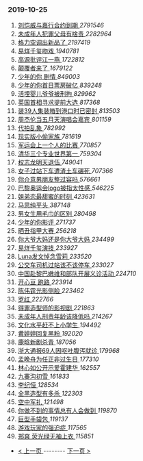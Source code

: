 ### 2019-10-25 
1. [ 刘恺威与嘉行合约到期 ](https://s.weibo.com/weibo?q=%23%E5%88%98%E6%81%BA%E5%A8%81%E4%B8%8E%E5%98%89%E8%A1%8C%E5%90%88%E7%BA%A6%E5%88%B0%E6%9C%9F%23&Refer=top) *2791546*
1. [ 未成年人犯罪父母有啥责 ](https://s.weibo.com/weibo?q=%23%E6%9C%AA%E6%88%90%E5%B9%B4%E4%BA%BA%E7%8A%AF%E7%BD%AA%E7%88%B6%E6%AF%8D%E6%9C%89%E5%95%A5%E8%B4%A3%23&Refer=top) *2282964*
1. [ 格力空调出新品了 ](https://s.weibo.com/weibo?q=%23%E6%A0%BC%E5%8A%9B%E7%A9%BA%E8%B0%83%E5%87%BA%E6%96%B0%E5%93%81%E4%BA%86%23&topic_ad=1&Refer=top) *2197419*
1. [ 易烊千玺吻戏 ](https://s.weibo.com/weibo?q=%23%E6%98%93%E7%83%8A%E5%8D%83%E7%8E%BA%E5%90%BB%E6%88%8F%23&Refer=top) *1940781*
1. [ 高源批评江一燕 ](https://s.weibo.com/weibo?q=%23%E9%AB%98%E6%BA%90%E6%89%B9%E8%AF%84%E6%B1%9F%E4%B8%80%E7%87%95%23&Refer=top) *1722812*
1. [ 颠覆者来了 ](https://s.weibo.com/weibo?q=%23%E9%A2%A0%E8%A6%86%E8%80%85%E6%9D%A5%E4%BA%86%23&topic_ad=1&Refer=top) *1679122*
1. [ 少年的你 剧情 ](https://s.weibo.com/weibo?q=%E5%B0%91%E5%B9%B4%E7%9A%84%E4%BD%A0%20%E5%89%A7%E6%83%85&Refer=top) *849003*
1. [ 少年的你首日票房破亿 ](https://s.weibo.com/weibo?q=%23%E5%B0%91%E5%B9%B4%E7%9A%84%E4%BD%A0%E9%A6%96%E6%97%A5%E7%A5%A8%E6%88%BF%E7%A0%B4%E4%BA%BF%23&Refer=top) *839248*
1. [ 活埋婴儿爷爷被刑拘 ](https://s.weibo.com/weibo?q=%23%E6%B4%BB%E5%9F%8B%E5%A9%B4%E5%84%BF%E7%88%B7%E7%88%B7%E8%A2%AB%E5%88%91%E6%8B%98%23&Refer=top) *829962*
1. [ 英国首相寻求提前大选 ](https://s.weibo.com/weibo?q=%E8%8B%B1%E5%9B%BD%E9%A6%96%E7%9B%B8%E5%AF%BB%E6%B1%82%E6%8F%90%E5%89%8D%E5%A4%A7%E9%80%89&Refer=top) *817368*
1. [ 装39人集装箱到港口时已密封 ](https://s.weibo.com/weibo?q=%23%E8%A3%8539%E4%BA%BA%E9%9B%86%E8%A3%85%E7%AE%B1%E5%88%B0%E6%B8%AF%E5%8F%A3%E6%97%B6%E5%B7%B2%E5%AF%86%E5%B0%81%23&Refer=top) *813503*
1. [ 周杰伦当五月天演唱会嘉宾 ](https://s.weibo.com/weibo?q=%23%E5%91%A8%E6%9D%B0%E4%BC%A6%E5%BD%93%E4%BA%94%E6%9C%88%E5%A4%A9%E6%BC%94%E5%94%B1%E4%BC%9A%E5%98%89%E5%AE%BE%23&Refer=top) *801159*
1. [ 代拍乱象 ](https://s.weibo.com/weibo?q=%23%E4%BB%A3%E6%8B%8D%E4%B9%B1%E8%B1%A1%23&Refer=top) *782992*
1. [ 现实版小偷家族 ](https://s.weibo.com/weibo?q=%E7%8E%B0%E5%AE%9E%E7%89%88%E5%B0%8F%E5%81%B7%E5%AE%B6%E6%97%8F&Refer=top) *781619*
1. [ 军运会上一个人的比赛 ](https://s.weibo.com/weibo?q=%23%E5%86%9B%E8%BF%90%E4%BC%9A%E4%B8%8A%E4%B8%80%E4%B8%AA%E4%BA%BA%E7%9A%84%E6%AF%94%E8%B5%9B%23&Refer=top) *770857*
1. [ 清华三个专业世界第一 ](https://s.weibo.com/weibo?q=%23%E6%B8%85%E5%8D%8E%E4%B8%89%E4%B8%AA%E4%B8%93%E4%B8%9A%E4%B8%96%E7%95%8C%E7%AC%AC%E4%B8%80%23&Refer=top) *759304*
1. [ 权志龙明天退伍 ](https://s.weibo.com/weibo?q=%23%E6%9D%83%E5%BF%97%E9%BE%99%E6%98%8E%E5%A4%A9%E9%80%80%E4%BC%8D%23&Refer=top) *749041*
1. [ 女子过站下车遭渣土车碾死 ](https://s.weibo.com/weibo?q=%23%E5%A5%B3%E5%AD%90%E8%BF%87%E7%AB%99%E4%B8%8B%E8%BD%A6%E9%81%AD%E6%B8%A3%E5%9C%9F%E8%BD%A6%E7%A2%BE%E6%AD%BB%23&Refer=top) *707366*
1. [ 你介意男朋友整过容吗 ](https://s.weibo.com/weibo?q=%23%E4%BD%A0%E4%BB%8B%E6%84%8F%E7%94%B7%E6%9C%8B%E5%8F%8B%E6%95%B4%E8%BF%87%E5%AE%B9%E5%90%97%23&Refer=top) *576661*
1. [ 巴黎奥运会logo被指太性感 ](https://s.weibo.com/weibo?q=%23%E5%B7%B4%E9%BB%8E%E5%A5%A5%E8%BF%90%E4%BC%9Alogo%E8%A2%AB%E6%8C%87%E5%A4%AA%E6%80%A7%E6%84%9F%23&Refer=top) *546225*
1. [ 姐弟恋最甜蜜的时刻 ](https://s.weibo.com/weibo?q=%23%E5%A7%90%E5%BC%9F%E6%81%8B%E6%9C%80%E7%94%9C%E8%9C%9C%E7%9A%84%E6%97%B6%E5%88%BB%23&Refer=top) *423631*
1. [ 马思纯平头 ](https://s.weibo.com/weibo?q=%23%E9%A9%AC%E6%80%9D%E7%BA%AF%E5%B9%B3%E5%A4%B4%23&Refer=top) *387148*
1. [ 男女生用毛巾的区别 ](https://s.weibo.com/weibo?q=%23%E7%94%B7%E5%A5%B3%E7%94%9F%E7%94%A8%E6%AF%9B%E5%B7%BE%E7%9A%84%E5%8C%BA%E5%88%AB%23&Refer=top) *280498*
1. [ 少年的你影评 ](https://s.weibo.com/weibo?q=%23%E5%B0%91%E5%B9%B4%E7%9A%84%E4%BD%A0%E5%BD%B1%E8%AF%84%23&Refer=top) *271737*
1. [ 晒丑指甲大赛 ](https://s.weibo.com/weibo?q=%23%E6%99%92%E4%B8%91%E6%8C%87%E7%94%B2%E5%A4%A7%E8%B5%9B%23&Refer=top) *256218*
1. [ 你大爷大妈还是你大爷大妈 ](https://s.weibo.com/weibo?q=%23%E4%BD%A0%E5%A4%A7%E7%88%B7%E5%A4%A7%E5%A6%88%E8%BF%98%E6%98%AF%E4%BD%A0%E5%A4%A7%E7%88%B7%E5%A4%A7%E5%A6%88%23&Refer=top) *234499*
1. [ 易烊千玺演技 ](https://s.weibo.com/weibo?q=%23%E6%98%93%E7%83%8A%E5%8D%83%E7%8E%BA%E6%BC%94%E6%8A%80%23&Refer=top) *233927*
1. [ Luna发文悼念雪莉 ](https://s.weibo.com/weibo?q=%23Luna%E5%8F%91%E6%96%87%E6%82%BC%E5%BF%B5%E9%9B%AA%E8%8E%89%23&Refer=top) *233520*
1. [ 公交车司机过站该不该停车 ](https://s.weibo.com/weibo?q=%23%E5%85%AC%E4%BA%A4%E8%BD%A6%E5%8F%B8%E6%9C%BA%E8%BF%87%E7%AB%99%E8%AF%A5%E4%B8%8D%E8%AF%A5%E5%81%9C%E8%BD%A6%23&Refer=top) *233027*
1. [ 中国赴黎巴嫩维和部队开展义诊活动 ](https://s.weibo.com/weibo?q=%23%E4%B8%AD%E5%9B%BD%E8%B5%B4%E9%BB%8E%E5%B7%B4%E5%AB%A9%E7%BB%B4%E5%92%8C%E9%83%A8%E9%98%9F%E5%BC%80%E5%B1%95%E4%B9%89%E8%AF%8A%E6%B4%BB%E5%8A%A8%23&Refer=top) *224710*
1. [ 开心豆 跑路 ](https://s.weibo.com/weibo?q=%E5%BC%80%E5%BF%83%E8%B1%86%20%E8%B7%91%E8%B7%AF&Refer=top) *223914*
1. [ 陈伟霆光影侧脸 ](https://s.weibo.com/weibo?q=%23%E9%99%88%E4%BC%9F%E9%9C%86%E5%85%89%E5%BD%B1%E4%BE%A7%E8%84%B8%23&Refer=top) *223462*
1. [ 罗红 ](https://s.weibo.com/weibo?q=%E7%BD%97%E7%BA%A2&Refer=top) *222766*
1. [ 得罪造型师的影视剧 ](https://s.weibo.com/weibo?q=%23%E5%BE%97%E7%BD%AA%E9%80%A0%E5%9E%8B%E5%B8%88%E7%9A%84%E5%BD%B1%E8%A7%86%E5%89%A7%23&Refer=top) *221863*
1. [ 未成年人刑责年龄该降低吗 ](https://s.weibo.com/weibo?q=%23%E6%9C%AA%E6%88%90%E5%B9%B4%E4%BA%BA%E5%88%91%E8%B4%A3%E5%B9%B4%E9%BE%84%E8%AF%A5%E9%99%8D%E4%BD%8E%E5%90%97%23&Refer=top) *214267*
1. [ 文化水平赶不上小学生 ](https://s.weibo.com/weibo?q=%23%E6%96%87%E5%8C%96%E6%B0%B4%E5%B9%B3%E8%B5%B6%E4%B8%8D%E4%B8%8A%E5%B0%8F%E5%AD%A6%E7%94%9F%23&Refer=top) *194492*
1. [ 黄婷婷回复黑粉 ](https://s.weibo.com/weibo?q=%23%E9%BB%84%E5%A9%B7%E5%A9%B7%E5%9B%9E%E5%A4%8D%E9%BB%91%E7%B2%89%23&Refer=top) *192020*
1. [ 鹿晗新剧杀青 ](https://s.weibo.com/weibo?q=%23%E9%B9%BF%E6%99%97%E6%96%B0%E5%89%A7%E6%9D%80%E9%9D%92%23&Refer=top) *187056*
1. [ 浙大通报69人因呕吐腹泻就诊 ](https://s.weibo.com/weibo?q=%23%E6%B5%99%E5%A4%A7%E9%80%9A%E6%8A%A569%E4%BA%BA%E5%9B%A0%E5%91%95%E5%90%90%E8%85%B9%E6%B3%BB%E5%B0%B1%E8%AF%8A%23&Refer=top) *179968*
1. [ 孟晚舟为任正非过生日 ](https://s.weibo.com/weibo?q=%23%E5%AD%9F%E6%99%9A%E8%88%9F%E4%B8%BA%E4%BB%BB%E6%AD%A3%E9%9D%9E%E8%BF%87%E7%94%9F%E6%97%A5%23&Refer=top) *177310*
1. [ 林心如公开示爱霍建华 ](https://s.weibo.com/weibo?q=%23%E6%9E%97%E5%BF%83%E5%A6%82%E5%85%AC%E5%BC%80%E7%A4%BA%E7%88%B1%E9%9C%8D%E5%BB%BA%E5%8D%8E%23&Refer=top) *162557*
1. [ 九寨沟初雪 ](https://s.weibo.com/weibo?q=%E4%B9%9D%E5%AF%A8%E6%B2%9F%E5%88%9D%E9%9B%AA&Refer=top) *161833*
1. [ 李纪恒 ](https://s.weibo.com/weibo?q=%E6%9D%8E%E7%BA%AA%E6%81%92&Refer=top) *128534*
1. [ 全黑造型有多杀 ](https://s.weibo.com/weibo?q=%23%E5%85%A8%E9%BB%91%E9%80%A0%E5%9E%8B%E6%9C%89%E5%A4%9A%E6%9D%80%23&Refer=top) *122303*
1. [ 空中军礼 ](https://s.weibo.com/weibo?q=%23%E7%A9%BA%E4%B8%AD%E5%86%9B%E7%A4%BC%23&Refer=top) *121498*
1. [ 你做不到的事情总有人会做到 ](https://s.weibo.com/weibo?q=%E4%BD%A0%E5%81%9A%E4%B8%8D%E5%88%B0%E7%9A%84%E4%BA%8B%E6%83%85%E6%80%BB%E6%9C%89%E4%BA%BA%E4%BC%9A%E5%81%9A%E5%88%B0&Refer=top) *119870*
1. [ 巨型手袋包 ](https://s.weibo.com/weibo?q=%23%E5%B7%A8%E5%9E%8B%E6%89%8B%E8%A2%8B%E5%8C%85%23&Refer=top) *119137*
1. [ 游戏玩家的强迫症 ](https://s.weibo.com/weibo?q=%23%E6%B8%B8%E6%88%8F%E7%8E%A9%E5%AE%B6%E7%9A%84%E5%BC%BA%E8%BF%AB%E7%97%87%23&Refer=top) *117565*
1. [ 郑爽 荧光绿无袖上衣 ](https://s.weibo.com/weibo?q=%E9%83%91%E7%88%BD%20%E8%8D%A7%E5%85%89%E7%BB%BF%E6%97%A0%E8%A2%96%E4%B8%8A%E8%A1%A3&Refer=top) *115851* 

- [ < 上一页 ](https://github.com/able8/weibo-hot-record/blob/master/2019-10-24.md) -------- [ 下一页 > ](https://github.com/able8/weibo-hot-record/blob/master/2019-10-26.md)